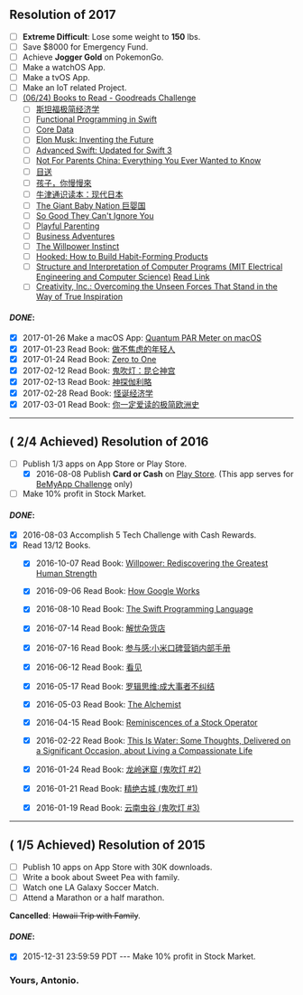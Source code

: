 ## Resolution of 2017
- [ ] **Extreme Difficult**: Lose some weight to **150** lbs.
- [ ] Save $8000 for Emergency Fund.
- [ ] Achieve **Jogger Gold** on PokemonGo.
- [ ] Make a watchOS App.
- [ ] Make a tvOS App.
- [ ] Make an IoT related Project.
- [ ] [\(06/24\) Books to Read - Goodreads Challenge](https://www.goodreads.com/user_challenges/7427232)
  - [ ] [斯坦福极简经济学](https://www.goodreads.com/book/show/28007373)
  - [ ] [Functional Programming in Swift](https://www.goodreads.com/book/show/23315627-functional-programming-in-swift)
  - [ ] [Core Data](https://www.goodreads.com/book/show/28198400-core-data)
  - [ ] [Elon Musk: Inventing the Future](https://www.goodreads.com/book/show/22543496-elon-musk)
  - [ ] [Advanced Swift: Updated for Swift 3](https://www.goodreads.com/book/show/32589256-advanced-swift)
  - [ ] [Not For Parents China: Everything You Ever Wanted to Know](https://www.goodreads.com/book/show/16187577-not-for-parents-china)
  - [ ] [目送](https://www.goodreads.com/book/show/4756002)
  - [ ] [孩子，你慢慢來](https://www.goodreads.com/book/show/5873761)
  - [ ] [牛津通识读本：现代日本](https://www.goodreads.com/book/show/23382168)
  - [ ] [The Giant Baby Nation 巨婴国](https://www.goodreads.com/book/show/33198391-the-giant-baby-nation)
  - [ ] [So Good They Can't Ignore You](https://www.goodreads.com/book/show/13525945-so-good-they-can-t-ignore-you)
  - [ ] [Playful Parenting](https://www.goodreads.com/book/show/160909.Playful_Parenting)
  - [ ] [Business Adventures](https://www.goodreads.com/book/show/4191136-business-adventures)
  - [ ] [The Willpower Instinct](https://www.goodreads.com/book/show/10865206-the-willpower-instinct)
  - [ ] [Hooked: How to Build Habit-Forming Products](https://www.goodreads.com/book/show/22668729-hooked)
  - [ ] [Structure and Interpretation of Computer Programs (MIT Electrical Engineering and Computer Science)](https://www.goodreads.com/book/show/43713.Structure_and_Interpretation_of_Computer_Programs) [Read Link](https://mitpress.mit.edu/sicp/full-text/book/book.html)
  - [ ] [Creativity, Inc.: Overcoming the Unseen Forces That Stand in the Way of True Inspiration](https://www.goodreads.com/book/show/18077903-creativity-inc)

#### _DONE_:
- [x] 2017-01-26 Make a macOS App: [Quantum PAR Meter on macOS](https://www.hydrofarm.com/p/LGBQM)
- [x] 2017-01-23 Read Book: [做不焦虑的年轻人](https://www.goodreads.com/book/show/33958384)
- [x] 2017-01-24 Read Book: [Zero to One](https://www.goodreads.com/book/show/18050143-zero-to-one)
- [x] 2017-02-12 Read Book: [鬼吹灯：昆仑神宫](https://www.goodreads.com/book/show/28352366)
- [x] 2017-02-13 Read Book: [神探伽利略](https://www.goodreads.com/book/show/22171647)
- [x] 2017-02-28 Read Book: [怪诞经济学](https://www.goodreads.com/book/show/34276696)
- [x] 2017-03-01 Read Book: [你一定爱读的极简欧洲史](https://www.goodreads.com/book/show/18871345)

------

## ( 2/4 Achieved) Resolution of 2016
- [ ] Publish 1/3 apps on App Store or Play Store.
  - [x] 2016-08-08 Publish **Card or Cash** on [Play Store](https://play.google.com/store/apps/details?id=com.antonio081014.android.cardorcash). (This app serves for [BeMyApp Challenge](http://appsthatprint.bemyapp.com/) only)
- [ ] Make 10% profit in Stock Market.

#### _DONE_: 
- [x] 2016-08-03 Accomplish 5 Tech Challenge with Cash Rewards.
- [x] Read 13/12 Books.
  - [x] 2016-10-07 Read Book: [Willpower: Rediscovering the Greatest Human Strength](https://www.goodreads.com/book/show/11104933-willpower)
  - [x] 2016-09-06 Read Book: [How Google Works](https://www.goodreads.com/book/show/23158207-how-google-works)
  - [x] 2016-08-10 Read Book: [The Swift Programming Language](https://www.goodreads.com/book/show/22394477-the-swift-programming-language)
  - [x] 2016-07-14 Read Book: [解忧杂货店](https://www.goodreads.com/book/show/24982941)
  - [x] 2016-07-16 Read Book: [参与感:小米口碑营销内部手册](https://www.goodreads.com/book/show/24787690)
  - [x] 2016-06-12 Read Book: [看见](https://www.goodreads.com/book/show/18458655)
  - [x] 2016-05-17 Read Book: [罗辑思维:成大事者不纠结](https://www.goodreads.com/book/show/27846199)
  - [x] 2016-05-03 Read Book: [The Alchemist](https://www.goodreads.com/book/show/865.The_Alchemist)
  - [x] 2016-04-15 Read Book: [Reminiscences of a Stock Operator](https://www.goodreads.com/book/show/891844.Reminiscences_of_a_Stock_Operator)
  - [x] 2016-02-22 Read Book: [This Is Water: Some Thoughts, Delivered on a Significant Occasion, about Living a Compassionate Life](https://www.goodreads.com/book/show/5986375-this-is-water)
  - [x] 2016-01-24 Read Book: [龙岭迷窟 (鬼吹灯 #2)](https://www.goodreads.com/book/show/28352186)
  - [x] 2016-01-21 Read Book: [精绝古城 (鬼吹灯 #1)](https://www.goodreads.com/book/show/28352168)
  - [x] 2016-01-19 Read Book: [云南虫谷 (鬼吹灯 #3)](https://www.goodreads.com/book/show/28352256)


------

## ( 1/5 Achieved) Resolution of 2015
- [ ] Publish 10 apps on App Store with 30K downloads.
- [ ] Write a book about Sweet Pea with family.
- [ ] Watch one LA Galaxy Soccer Match.
- [ ] Attend a Marathon or a half marathon.

**Cancelled**: ~~Hawaii Trip with Family~~.

#### _DONE_: 
- [x] 2015-12-31 23:59:59 PDT --- Make 10% profit in Stock Market.

### Yours, Antonio.
